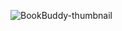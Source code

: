 ![BookBuddy-thumbnail](https://github.com/user-attachments/assets/1191a443-893c-4035-ac68-98d7767c3fbd)
